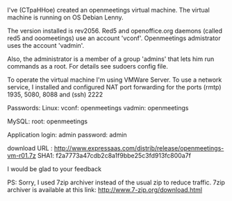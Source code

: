 I've (CTpaHHoe) created an openmeetings virtual machine. The virtual machine is
running on OS Debian Lenny.

The version installed is rev2056. Red5 and openoffice.org daemons
(called red5 and ooomeetings) use an account 'vconf'.
Openmeetings admistrator uses the account 'vadmin'.

Also, the administrator is a member of a group 'admins' that lets him
run commands as a root. For details see sudoers config file.

To operate the virtual machine I'm using VMWare Server.
To use a network service, I installed and configured NAT port
forwarding for the ports (rmtp) 1935, 5080, 8088 and (ssh) 2222

Passwords:
Linux:
vconf: openmeetings
vadmin: openmeetings

MySQL:
root: openmeetings

Application
login: admin password: admin

download URL  :  http://www.expressaas.com/distrib/release/openmeetings-vm-r01.7z
SHA1:  f2a7773a47cdb2c8a1f9bbe25c3fd913fc800a7f

I would be glad to your feedback

PS:
Sorry, I used 7zip archiver instead of the usual zip to reduce
traffic.
7zip archiver is available at this link: http://www.7-zip.org/download.html